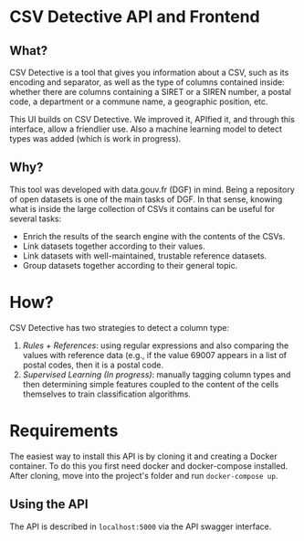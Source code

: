 # CSV Detective API and Frontend


## What?
CSV Detective is a tool that gives you information about a CSV, such as its encoding and separator, as well as the type of columns contained inside: whether there are columns containing a SIRET or a SIREN number, a postal code, a department or a commune name, a geographic position, etc.

This UI builds on CSV Detective. We improved it, APIfied it, and through this interface, allow a friendlier use. Also a machine learning model to detect types was added (which is work in progress).

## Why?
This tool was developed with data.gouv.fr (DGF) in mind. Being a repository of open datasets is one of the main tasks of DGF. In that sense, knowing what is inside the large collection of CSVs it contains can be useful for several tasks:

*    Enrich the results of the search engine with the contents of the CSVs.
*    Link datasets together according to their values.
*    Link datasets with well-maintained, trustable reference datasets.
*    Group datasets together according to their general topic.

# How?
CSV Detective has two strategies to detect a column type:
               
1.   _Rules + References_: using regular expressions and also comparing the values with reference data (e.g., if the value 69007 appears in a list of postal codes, then it is a postal code.
2.   _Supervised Learning (In progress)_: manually tagging column types and then determining simple features coupled to the content of the cells themselves to train classification algorithms.

# Requirements

The easiest way to install this API is by cloning it and creating a Docker container. To do this you first need docker and docker-compose installed.
After cloning, move into the project's folder and run `docker-compose up`.

## Using the API 

The API is described in `localhost:5000` via the API swagger interface.

